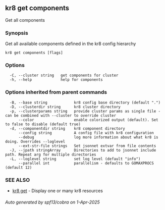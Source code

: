 ## kr8 get components

Get all components

### Synopsis

Get all available components defined in the kr8 config hierarchy

```
kr8 get components [flags]
```

### Options

```
  -C, --cluster string   get components for cluster
  -h, --help             help for components
```

### Options inherited from parent commands

```
  -B, --base string            kr8 config base directory (default ".")
  -D, --clusterdir string      kr8 cluster directory
  -p, --clusterparams string   provide cluster params as single file - can be combined with --cluster to override cluster
      --color                  enable colorized output (default). Set to false to disable (default true)
  -d, --componentdir string    kr8 component directory
      --config string          A config file with kr8 configuration
      --debug                  log more information about what kr8 is doing. Overrides --loglevel
      --ext-str-file strings   Set jsonnet extvar from file contents
  -J, --jpath stringArray      Directories to add to jsonnet include path. Repeat arg for multiple directories
  -L, --loglevel string        set log level (default "info")
      --parallel int           parallelism - defaults to GOMAXPROCS (default 12)
```

### SEE ALSO

* [kr8 get](kr8_get.md)	 - Display one or many kr8 resources

###### Auto generated by spf13/cobra on 1-Apr-2025
